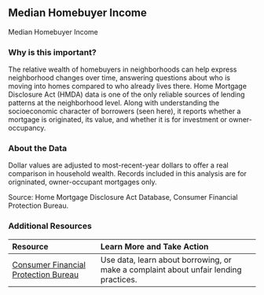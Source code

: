 ## Median Homebuyer Income
Median Homebuyer Income

### Why is this important?
The relative wealth of homebuyers in neighborhoods can help express neighborhood changes over time, answering questions about who is moving into homes compared to who already lives there. Home Mortgage Disclosure Act (HMDA) data is one of the only reliable sources of lending patterns at the neighborhood level. Along with understanding the socioeconomic character of borrowers (seen here), it reports whether a mortgage is originated, its value, and whether it is for investment or owner-occupancy. 

### About the Data
Dollar values are adjusted to most-recent-year dollars to offer a real comparison in household wealth. Records included in this analysis are for origninated, owner-occupant mortgages only. 

Source: Home Mortgage Disclosure Act Database, Consumer Financial Protection Bureau. 
### Additional Resources

|Resource | Learn More and Take Action | 
|:--- | :--- |
|[Consumer Financial Protection Bureau](http://cfpb.org) | Use data, learn about borrowing, or make a complaint about unfair lending practices.